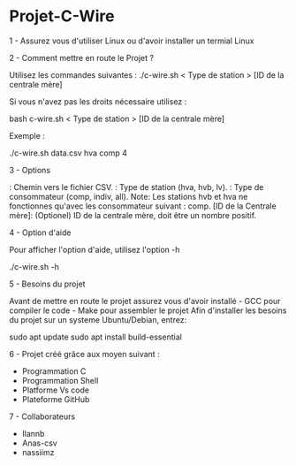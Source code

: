 # Projet-C-Wire

 1 - Assurez vous d'utiliser Linux ou d'avoir installer un termial Linux

 2 - Comment mettre en route le Projet ?

   Utilisez les commandes suivantes :
  ./c-wire.sh <Fichier CSV> < Type de station > <Type de consommateur> [ID de la centrale mère]

   Si vous n'avez pas les droits nécessaire utilisez :

   bash c-wire.sh <Fichier CSV> < Type de station > <Type de consommateur> [ID de la centrale mère]

   Exemple : 

   ./c-wire.sh data.csv hva comp 4

   3 - Options
   
 <Fichier CSV>: Chemin vers le fichier CSV.
 <Type de station>: Type de station (hva, hvb, lv).
 <Type de consommateur>: Type de consommateur (comp, indiv, all). Note: Les stations hvb et hva ne fonctionnes qu'avec les consommateur suivant : comp.
 [ID de la Centrale mère]: (Optionel) ID de la centrale mère, doit être un nombre positif.

   4 - Option d'aide 
      
  Pour afficher l'option d'aide, utilisez l'option -h
  
  ./c-wire.sh -h

  5 - Besoins du projet

  Avant de mettre en route le projet assurez vous d'avoir installé
    - GCC pour compiler le code
    - Make pour assembler le projet
  Afin d'installer les besoins du projet sur un systeme Ubuntu/Debian, entrez:
  
  sudo apt update
  sudo apt install build-essential

  6 - Projet créé grâce aux moyen suivant : 

  - Programmation C
  - Programmation Shell
  - Platforme Vs code
  - Plateforme GitHub

  7 - Collaborateurs

  - Ilannb
  - Anas-csv
  - nassiimz  
